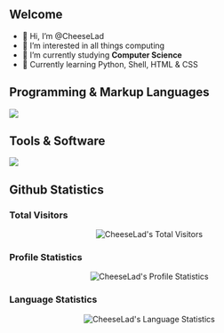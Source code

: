## Welcome

- 👋 Hi, I’m @CheeseLad
- 👀 I’m interested in all things computing
- 🌱 I’m currently studying <b>Computer Science</b>
- 🔨 Currently learning Python, Shell, HTML & CSS


## Programming & Markup Languages

<p align="left">
  <a href="https://skillicons.dev">
    <img src="https://skillicons.dev/icons?i=bash,bootstrap,c,css,html,java,js,md,mysql,py,r,sqlite,svelte,tailwind,ubuntu,vscode,windows,wordpress" />
  </a>
</p>

## Tools & Software

<p align="left">
  <a href="https://skillicons.dev">
    <img src="https://skillicons.dev/icons?i=cloudflare,debian,docker,django,firebase,flask,git,github,githubactions,gitlab,linux,materialui,nginx,npm,obsidian,react,raspberrypi" />
  </a>
</p>

## Github Statistics

### Total Visitors

<p align="center"><img src="https://profile-counter.glitch.me/{CheeseLad}/count.svg" alt="CheeseLad's Total Visitors" /></p>

### Profile Statistics

<p align="center"><img src="https://github-readme-stats.vercel.app/api?username=CheeseLad&show_icons=true&theme=dark" alt="CheeseLad's Profile Statistics" align="center" /></p>

### Language Statistics

<p align="center"><img align="center" src="https://github-readme-stats.vercel.app/api/top-langs?username=cheeselad&show_icons=true&locale=en&text_color=ffffff&layout=compact&theme=dark" alt="CheeseLad's Language Statistics" bg_color=#808080/></p>


<!---
CheeseLad/CheeseLad is a ✨ special ✨ repository because its `README.md` (this file) appears on your GitHub profile.
You can click the Preview link to take a look at your changes.
--->
